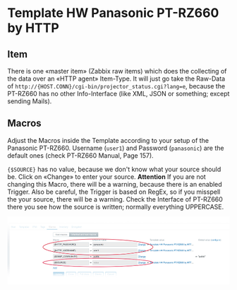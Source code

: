 # Template HW Panasonic PT-RZ660 by HTTP

## Item
There is one «master item» (Zabbix raw items) which does the collecting of the data over an «HTTP agent» Item-Type. It will just go take the Raw-Data of `http://{HOST.CONN}/cgi-bin/projector_status.cgi?lang=e`, because the PT-RZ660 has no other Info-Interface (like XML, JSON or something; except sending Mails).

## Macros
Adjust the Macros inside the Template according to your setup of the Panasonic PT-RZ660. Username (`user1`) and Password (`panasonic`) are the default ones (check PT-RZ660 Manual, Page 157).

`{$SOURCE}` has no value, because we don't know what your source should be. Click on «Change» to enter your source.
**Attention** If you are not changing this Macro, there will be a warning, because there is an enabled Trigger. Also be careful, the Trigger is based on RegEx, so if you misspell the your source, there will be a warning. Check the Interface of PT-RZ660 there you see how the source is written; normally everything UPPERCASE.

![template-hw-panasonic-pt-rz660-http-macros.jpg](https://raw.githubusercontent.com/tingo-gmbh/zabbix-templates/master/images/template-hw-panasonic-pt-rz660-http-macros.jpg?token=AKD4DCQEH53BAMZS7TCLLHK5VS37Y)
